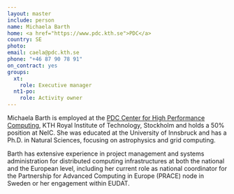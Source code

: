 ```yaml
---
layout: master
include: person
name: Michaela Barth
home: <a href="https://www.pdc.kth.se">PDC</a>
country: SE
photo:
email: caela@pdc.kth.se
phone: "+46 87 90 78 91"
on_contract: yes
groups:
  xt:
    role: Executive manager
  nt1-po:
    role: Activity owner
---
```


Michaela Barth is employed at the
[PDC Center for High Performance Computing](https://www.pdc.kth.se), KTH Royal
Institute of Technology, Stockholm and holds a 50% position at NeIC. She
was educated at the University of Innsbruck and has a Ph.D. in Natural Sciences,
focusing on astrophysics and grid computing.

Barth has extensive experience in project management and systems administration
for distributed computing infrastructures at both the national and the European
level, including her current role as national coordinator for the Partnership
for Advanced Computing in Europe (PRACE) node in Sweden or her engagement within
EUDAT.
